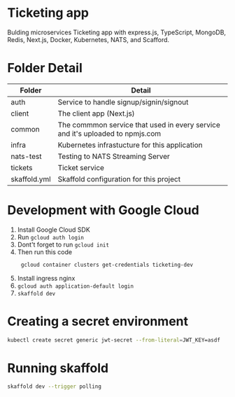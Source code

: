 # Ticketing app

Bulding microservices Ticketing app with express.js, TypeScript, MongoDB, Redis, Next.js, Docker, Kubernetes, NATS, and Scafford.

# Folder Detail

| Folder       | Detail                                                                        |
| ------------ | ----------------------------------------------------------------------------- |
| auth         | Service to handle signup/signin/signout                                       |
| client       | The client app (Next.js)                                                      |
| common       | The commmon service that used in every service and it's uploaded to npmjs.com |
| infra        | Kubernetes infrastucture for this application                                 |
| nats-test    | Testing to NATS Streaming Server                                              |
| tickets      | Ticket service                                                                |
| skaffold.yml | Skaffold configuration for this project                                       |

# Development with Google Cloud

1. Install Google Cloud SDK
2. Run `gcloud auth login`
3. Dont't forget to run `gcloud init `
4. Then run this code
   ```zsh
    gcloud container clusters get-credentials ticketing-dev
   ```
5. Install ingress nginx
6. `gcloud auth application-default login`
7. `skaffold dev`

# Creating a secret environment

```zsh
kubectl create secret generic jwt-secret --from-literal=JWT_KEY=asdf
```

# Running skaffold

```zsh
skaffold dev --trigger polling
```
